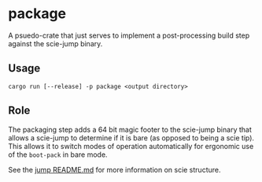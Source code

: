 # package

A psuedo-crate that just serves to implement a post-processing build step against the scie-jump
binary.

## Usage

```
cargo run [--release] -p package <output directory>
```

## Role

The packaging step adds a 64 bit magic footer to the scie-jump binary that allows a scie-jump to
determine if it is bare (as opposed to being a scie tip). This allows it to switch modes of
operation automatically for ergonomic use of the `boot-pack` in bare mode.

See the [jump README.md](../jump/README.md) for more information on scie structure.
